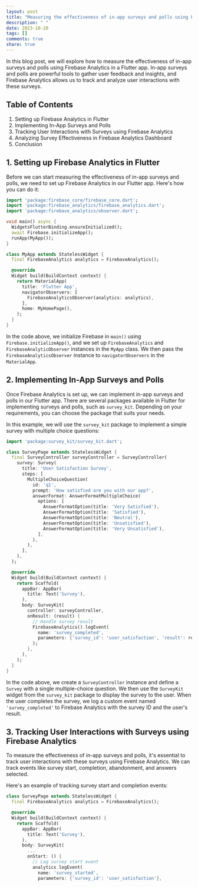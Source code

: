 ```yaml
---
layout: post
title: "Measuring the effectiveness of in-app surveys and polls using Firebase Analytics in a Flutter app"
description: " "
date: 2023-10-20
tags: []
comments: true
share: true
---
```


In this blog post, we will explore how to measure the effectiveness of in-app surveys and polls using Firebase Analytics in a Flutter app. In-app surveys and polls are powerful tools to gather user feedback and insights, and Firebase Analytics allows us to track and analyze user interactions with these surveys. 

## Table of Contents
1. Setting up Firebase Analytics in Flutter
2. Implementing In-App Surveys and Polls
3. Tracking User Interactions with Surveys using Firebase Analytics
4. Analyzing Survey Effectiveness in Firebase Analytics Dashboard
5. Conclusion

## 1. Setting up Firebase Analytics in Flutter

Before we can start measuring the effectiveness of in-app surveys and polls, we need to set up Firebase Analytics in our Flutter app.
Here's how you can do it:

```dart
import 'package:firebase_core/firebase_core.dart';
import 'package:firebase_analytics/firebase_analytics.dart';
import 'package:firebase_analytics/observer.dart';

void main() async {
  WidgetsFlutterBinding.ensureInitialized();
  await Firebase.initializeApp();
  runApp(MyApp());
}

class MyApp extends StatelessWidget {
  final FirebaseAnalytics analytics = FirebaseAnalytics();

  @override
  Widget build(BuildContext context) {
    return MaterialApp(
      title: 'Flutter App',
      navigatorObservers: [
        FirebaseAnalyticsObserver(analytics: analytics),
      ],
      home: MyHomePage(),
    );
  }
}
```

In the code above, we initialize Firebase in `main()` using `Firebase.initializeApp()`, and we set up `FirebaseAnalytics` and `FirebaseAnalyticObserver` instances in the `MyApp` class. We then pass the `FirebaseAnalyticsObserver` instance to `navigatorObservers` in the `MaterialApp`.

## 2. Implementing In-App Surveys and Polls

Once Firebase Analytics is set up, we can implement in-app surveys and polls in our Flutter app. There are several packages available in Flutter for implementing surveys and polls, such as `survey_kit`. Depending on your requirements, you can choose the package that suits your needs.

In this example, we will use the `survey_kit` package to implement a simple survey with multiple choice questions:

```dart
import 'package:survey_kit/survey_kit.dart';

class SurveyPage extends StatelessWidget {
  final SurveyController surveyController = SurveyController(
    survey: Survey(
      title: 'User Satisfaction Survey',
      steps: [
        MultipleChoiceQuestion(
          id: 'q1',
          prompt: 'How satisfied are you with our app?',
          answerFormat: AnswerFormatMultipleChoice(
            options: [
              AnswerFormatOption(title: 'Very Satisfied'),
              AnswerFormatOption(title: 'Satisfied'),
              AnswerFormatOption(title: 'Neutral'),
              AnswerFormatOption(title: 'Unsatisfied'),
              AnswerFormatOption(title: 'Very Unsatisfied'),
            ],
          ),
        ),
      ],
    ),
  );

  @override
  Widget build(BuildContext context) {
    return Scaffold(
      appBar: AppBar(
        title: Text('Survey'),
      ),
      body: SurveyKit(
        controller: surveyController,
        onResult: (result) {
          // Handle survey result
          FirebaseAnalytics().logEvent(
            name: 'survey_completed',
            parameters: {'survey_id': 'user_satisfaction', 'result': result},
          );
        },
      ),
    );
  }
}
```

In the code above, we create a `SurveyController` instance and define a `Survey` with a single multiple-choice question. We then use the `SurveyKit` widget from the `survey_kit` package to display the survey to the user. When the user completes the survey, we log a custom event named `'survey_completed'` to Firebase Analytics with the survey ID and the user's result.

## 3. Tracking User Interactions with Surveys using Firebase Analytics

To measure the effectiveness of in-app surveys and polls, it's essential to track user interactions with these surveys using Firebase Analytics. We can track events like survey start, completion, abandonment, and answers selected.

Here's an example of tracking survey start and completion events:

```dart
class SurveyPage extends StatelessWidget {
  final FirebaseAnalytics analytics = FirebaseAnalytics();

  @override
  Widget build(BuildContext context) {
    return Scaffold(
      appBar: AppBar(
        title: Text('Survey'),
      ),
      body: SurveyKit(
        ...
        onStart: () {
          // Log survey start event
          analytics.logEvent(
            name: 'survey_started',
            parameters: {'survey_id': 'user_satisfaction'},